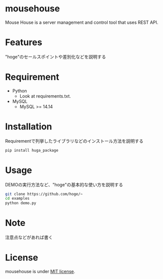 # mousehouse

Mouse House is a server management and control tool that uses REST API.
 
# Features
 
"hoge"のセールスポイントや差別化などを説明する
 
# Requirement
- Python
    - Look at requirements.txt.
- MySQL 
    - MySQL >= 14.14
 
# Installation
 
Requirementで列挙したライブラリなどのインストール方法を説明する
 
```bash
pip install huga_package
```
 
# Usage
 
DEMOの実行方法など、"hoge"の基本的な使い方を説明する
 
```bash
git clone https://github.com/hoge/~
cd examples
python demo.py
```
 
# Note
 
注意点などがあれば書く
 
# License
 
mousehouse is under [MIT license](https://opensource.org/licenses/mit-license.php).
 